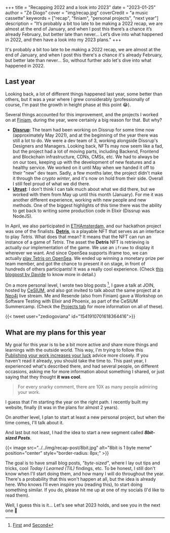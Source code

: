 +++ 
title = "Recapping 2022 and a look into 2023" 
date = "2023-01-25" 
author = "Zé Diogo" 
cover = "img/recap.jpg"
coverCredit = "a music cassette"
keywords = ["recap", "finiam", "personal projects", "next year"]
description = "It’s probably a bit too late to be making a 2022 recap, we are almost at the end of January, and when I post this there’s a chance it’s already February, but better late than never… Let’s dive into what happened in 2022, and then have a look into my 2023 plans." 
+++

It's probably a bit too late to be making a 2022 recap, we are almost at the end of January, and when I post this there's a chance it's already February, but better late than never... So, without further ado let's dive into what happened in 2022.

## Last year

Looking back, a lot of different things happened last year, some better than others, but it was a year where I grew considerably (professionally of course, I'm past the growth in height phase at this point 😂). 

Several things accounted for this improvement, and the projects I worked on at [Finiam](https://finiam.com), during the year, were certainly a big reason for that. But why?

- **[Dissrup](https://dissrup.com/)**: The team had been working on Dissrup for some time now (approximately May 2021), and at the beginning of the year there was still a lot to do. We were a dev team of 3, working alongside Dissrup's Designers and Managers. Looking back, NFTs may now seem like a fad, but the project had a lot of moving parts, including Backend, Frontend and Blockchain infrastructure, CDNs, CMSs, etc. We had to always be on our toes, keeping up with the development of new features and a healthy service. We worked on it until May when we handed it off to their "new" dev team. Sadly, a few months later, the project didn't make it through the *crypto winter*, and it's now on hold from their side. Overall I still feel proud of what we did there.
- **[Utrust](https://utrust.com/)**: I don't think I can talk much about what we did there, but we worked with them from May up until this month (January). For me it was another different experience, working with new people and new methods. One of the biggest highlights of this time there was the ability to get back to writing some production code in Elixir (Dissrup was NodeJS).

In April, we also participated in [ETHAmsterdam](https://amsterdam.ethglobal.com/), and our hackathon project was one of the finalists. **[Detris](https://github.com/finiam/ethamsterdam-detris)**, is a playable NFT that serves as an interface to play *Tetris*. What does that mean? It means that the NFT can run an instance of a game of *Tetris*. The asset the **Detris** NFT is retrieving is actually our implementation of the game. We use an `iframe` to display it wherever we want. And since OpenSea supports iframe too, we can actually [play Tetris on OpenSea](https://opensea.io/assets/ethereum/0xbdc105c068715d57860702da9fa0c5ead11fba51/2). 
We ended up winning a monetary prize per team member, and got the chance to present it on stage, in front of hundreds of others participants! It was a really cool experience. (Check [this blogpost by Davide](https://blog.finiam.com/blog/finiam-goes-to-amsterdam) to know more in detail.)

On a more personal level, I wrote two blog posts [^1], I gave a talk at JOIN, hosted by [CeSIUM](https://www.cesium.di.uminho.pt/), and also got invited to talk about the same project at a [Neo4j](https://neo4j.com/) live stream. Me and Resende (also from Finiam) gave a Workshop on Software Testing with Elixir and Phoenix, as part of the CeSIUM Summercamp. (Check the [Projects tab](https://zediogoviana.github.io/projects) for more information on all of these).

{{< tweet user="zediogoviana" id="1541910701618364416">}}

[^1]: [First](https://zediogoviana.github.io/posts/nft-attribute-types-a-rarity-system-but-with-maths/) and [Second](https://zediogoviana.github.io/posts/genetic-algorithms-to-optimize-asset-portfolio/)

## What are my plans for this year

My goal for this year is to be a bit more active and share more things and learnings with the outside world. This way, I'm trying to follow this [Publishing your work increases your luck](https://github.com/readme/guides/publishing-your-work) advice more closely. If you haven't read it already, you should take the time to. This past year, I experienced what's described there, and had several people, on different occasions, asking me for more information about something I shared, or just saying that they thought **it was cool**.

> For every snarky comment, there are 10X as many people admiring your work.

I guess that I'm starting the year on the right path. I recently built my website, finally (it was in the plans for almost 2 years).

On another level, I plan to start at least a new personal project, but when the time comes, I'll talk about it.

And last but not least, I had the idea to start a new segment called ***8bit-sized Posts***.

{{< image src="../../img/recap-post/8bit.jpg" alt="8bit is 1 byte meme" position="center" style="border-radius: 8px;" >}}

The goal is to have small blog posts, *"byte-sized"*, where I lay out tips and tricks, cool *Today I Learned (TIL)* findings, etc. To be honest, I still don't know when I'll start doing them, and how many I will do throughout the year. There's a probability that this won't happen at all, but the idea is already here. Who knows I'll even inspire you (reading this), to start doing something similar. If you do, please hit me up at one of my socials (I'd like to read them).

Well, I guess this is it... Let's see what 2023 holds, and see you in the next one 👋
